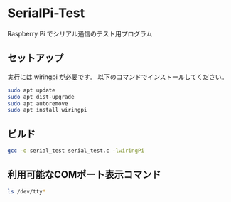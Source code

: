 # SerialPi-Test

Raspberry Pi でシリアル通信のテスト用プログラム

## セットアップ

実行には wiringpi が必要です。
以下のコマンドでインストールしてください。

```sh
sudo apt update
sudo apt dist-upgrade
sudo apt autoremove
sudo apt install wiringpi
```

## ビルド

```sh
gcc -o serial_test serial_test.c -lwiringPi
```

## 利用可能なCOMポート表示コマンド

```sh
ls /dev/tty*
```
